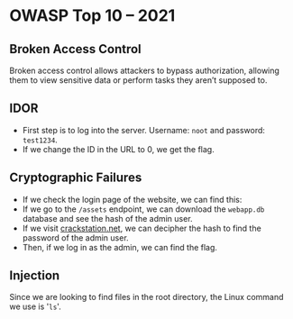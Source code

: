 # OWASP Top 10 – 2021

## Broken Access Control
Broken access control allows attackers to bypass authorization, allowing them to view sensitive data or perform tasks they aren’t supposed to.

## IDOR
- First step is to log into the server. Username: `noot` and password: `test1234`.
- If we change the ID in the URL to 0, we get the flag.

## Cryptographic Failures
- If we check the login page of the website, we can find this:
- If we go to the `/assets` endpoint, we can download the `webapp.db` database and see the hash of the admin user.
- If we visit [crackstation.net](https://crackstation.net), we can decipher the hash to find the password of the admin user.
- Then, if we log in as the admin, we can find the flag.

## Injection
Since we are looking to find files in the root directory, the Linux command we use is '`ls`'.
